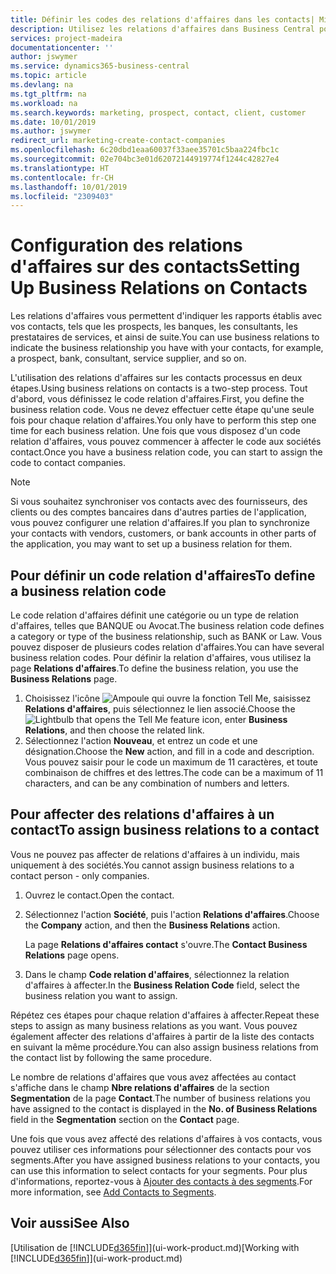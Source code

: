 ```yaml
---
title: Définir les codes des relations d'affaires dans les contacts| Microsoft Docs
description: Utilisez les relations d'affaires dans Business Central pour vous aider avec le marketing et désigner les rapports établis avec vos prospects, clients, notamment les banques ou les prestataires de services.
services: project-madeira
documentationcenter: ''
author: jswymer
ms.service: dynamics365-business-central
ms.topic: article
ms.devlang: na
ms.tgt_pltfrm: na
ms.workload: na
ms.search.keywords: marketing, prospect, contact, client, customer
ms.date: 10/01/2019
ms.author: jswymer
redirect_url: marketing-create-contact-companies
ms.openlocfilehash: 6c20dbd1eaa60037f33aee35701c5baa224fbc1c
ms.sourcegitcommit: 02e704bc3e01d62072144919774f1244c42827e4
ms.translationtype: HT
ms.contentlocale: fr-CH
ms.lasthandoff: 10/01/2019
ms.locfileid: "2309403"
---
```

# <a name="setting-up-business-relations-on-contacts"></a><span data-ttu-id="a80cc-103">Configuration des relations d'affaires sur des contacts</span><span class="sxs-lookup"><span data-stu-id="a80cc-103">Setting Up Business Relations on Contacts</span></span>
<span data-ttu-id="a80cc-104">Les relations d'affaires vous permettent d'indiquer les rapports établis avec vos contacts, tels que les prospects, les banques, les consultants, les prestataires de services, et ainsi de suite.</span><span class="sxs-lookup"><span data-stu-id="a80cc-104">You can use business relations to indicate the business relationship you have with your contacts, for example, a prospect, bank, consultant, service supplier, and so on.</span></span>

<span data-ttu-id="a80cc-105">L'utilisation des relations d'affaires sur les contacts processus en deux étapes.</span><span class="sxs-lookup"><span data-stu-id="a80cc-105">Using business relations on contacts is a two-step process.</span></span> <span data-ttu-id="a80cc-106">Tout d'abord, vous définissez le code relation d'affaires.</span><span class="sxs-lookup"><span data-stu-id="a80cc-106">First, you define the business relation code.</span></span> <span data-ttu-id="a80cc-107">Vous ne devez effectuer cette étape qu'une seule fois pour chaque relation d'affaires.</span><span class="sxs-lookup"><span data-stu-id="a80cc-107">You only have to perform this step one time for each business relation.</span></span> <span data-ttu-id="a80cc-108">Une fois que vous disposez d'un code relation d'affaires, vous pouvez commencer à affecter le code aux sociétés contact.</span><span class="sxs-lookup"><span data-stu-id="a80cc-108">Once you have a business relation code, you can start to assign the code to contact companies.</span></span>

> [!NOTE]  
>   <span data-ttu-id="a80cc-109">Si vous souhaitez synchroniser vos contacts avec des fournisseurs, des clients ou des comptes bancaires dans d'autres parties de l'application, vous pouvez configurer une relation d'affaires.</span><span class="sxs-lookup"><span data-stu-id="a80cc-109">If you plan to synchronize your contacts with vendors, customers, or bank accounts in other parts of the application, you may want to set up a business relation for them.</span></span>

## <a name="to-define-a-business-relation-code"></a><span data-ttu-id="a80cc-110">Pour définir un code relation d'affaires</span><span class="sxs-lookup"><span data-stu-id="a80cc-110">To define a business relation code</span></span>
<span data-ttu-id="a80cc-111">Le code relation d'affaires définit une catégorie ou un type de relation d'affaires, telles que BANQUE ou Avocat.</span><span class="sxs-lookup"><span data-stu-id="a80cc-111">The business relation code defines a category or type of the business relationship, such as BANK or Law.</span></span> <span data-ttu-id="a80cc-112">Vous pouvez disposer de plusieurs codes relation d'affaires.</span><span class="sxs-lookup"><span data-stu-id="a80cc-112">You can have several business relation codes.</span></span> <span data-ttu-id="a80cc-113">Pour définir la relation d'affaires, vous utilisez la page **Relations d'affaires**.</span><span class="sxs-lookup"><span data-stu-id="a80cc-113">To define the business relation, you use the **Business Relations** page.</span></span>

1. <span data-ttu-id="a80cc-114">Choisissez l'icône ![Ampoule qui ouvre la fonction Tell Me](media/ui-search/search_small.png "Dites-moi ce que vous voulez faire"), saisissez **Relations d'affaires**, puis sélectionnez le lien associé.</span><span class="sxs-lookup"><span data-stu-id="a80cc-114">Choose the ![Lightbulb that opens the Tell Me feature](media/ui-search/search_small.png "Tell me what you want to do") icon, enter **Business Relations**, and then choose the related link.</span></span>
2. <span data-ttu-id="a80cc-115">Sélectionnez l'action **Nouveau**, et entrez un code et une désignation.</span><span class="sxs-lookup"><span data-stu-id="a80cc-115">Choose the **New** action, and fill in a code and description.</span></span> <span data-ttu-id="a80cc-116">Vous pouvez saisir pour le code un maximum de 11 caractères, et toute combinaison de chiffres et des lettres.</span><span class="sxs-lookup"><span data-stu-id="a80cc-116">The code can be a maximum of 11 characters, and can be any combination of numbers and letters.</span></span>

## <a name="AssignBusRelContact"></a> <span data-ttu-id="a80cc-117">Pour affecter des relations d'affaires à un contact</span><span class="sxs-lookup"><span data-stu-id="a80cc-117">To assign business relations to a contact</span></span>
<span data-ttu-id="a80cc-118">Vous ne pouvez pas affecter de relations d'affaires à un individu, mais uniquement à des sociétés.</span><span class="sxs-lookup"><span data-stu-id="a80cc-118">You cannot assign business relations to a contact person - only companies.</span></span>

1. <span data-ttu-id="a80cc-119">Ouvrez le contact.</span><span class="sxs-lookup"><span data-stu-id="a80cc-119">Open the contact.</span></span>
2. <span data-ttu-id="a80cc-120">Sélectionnez l'action **Société**, puis l'action **Relations d'affaires**.</span><span class="sxs-lookup"><span data-stu-id="a80cc-120">Choose the **Company** action, and then the **Business Relations** action.</span></span>

    <span data-ttu-id="a80cc-121">La page **Relations d'affaires contact** s'ouvre.</span><span class="sxs-lookup"><span data-stu-id="a80cc-121">The **Contact Business Relations** page opens.</span></span>
3. <span data-ttu-id="a80cc-122">Dans le champ **Code relation d'affaires**, sélectionnez la relation d'affaires à affecter.</span><span class="sxs-lookup"><span data-stu-id="a80cc-122">In the **Business Relation Code** field, select the business relation you want to assign.</span></span>

<span data-ttu-id="a80cc-123">Répétez ces étapes pour chaque relation d'affaires à affecter.</span><span class="sxs-lookup"><span data-stu-id="a80cc-123">Repeat these steps to assign as many business relations as you want.</span></span> <span data-ttu-id="a80cc-124">Vous pouvez également affecter des relations d'affaires à partir de la liste des contacts en suivant la même procédure.</span><span class="sxs-lookup"><span data-stu-id="a80cc-124">You can also assign business relations from the contact list by following the same procedure.</span></span>

<span data-ttu-id="a80cc-125">Le nombre de relations d'affaires que vous avez affectées au contact s'affiche dans le champ **Nbre relations d'affaires** de la section **Segmentation** de la page **Contact**.</span><span class="sxs-lookup"><span data-stu-id="a80cc-125">The number of business relations you have assigned to the contact is displayed in the **No. of Business Relations** field in the **Segmentation** section on the **Contact** page.</span></span>

<span data-ttu-id="a80cc-126">Une fois que vous avez affecté des relations d'affaires à vos contacts, vous pouvez utiliser ces informations pour sélectionner des contacts pour vos segments.</span><span class="sxs-lookup"><span data-stu-id="a80cc-126">After you have assigned business relations to your contacts, you can use this information to select contacts for your segments.</span></span> <span data-ttu-id="a80cc-127">Pour plus d'informations, reportez-vous à [Ajouter des contacts à des segments](marketing-add-contact-segment.md).</span><span class="sxs-lookup"><span data-stu-id="a80cc-127">For more information, see [Add Contacts to Segments](marketing-add-contact-segment.md).</span></span>

## <a name="see-also"></a><span data-ttu-id="a80cc-128">Voir aussi</span><span class="sxs-lookup"><span data-stu-id="a80cc-128">See Also</span></span>
<span data-ttu-id="a80cc-129">[Utilisation de [!INCLUDE[d365fin](includes/d365fin_md.md)]](ui-work-product.md)</span><span class="sxs-lookup"><span data-stu-id="a80cc-129">[Working with [!INCLUDE[d365fin](includes/d365fin_md.md)]](ui-work-product.md)</span></span>
